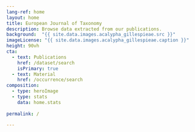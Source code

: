 ```yaml
---
lang-ref: home
layout: home
title: European Journal of Taxonomy
description: Browse data extracted from our publications.
background:  "{{ site.data.images.acalypha_gillespieae.src }}"
imageLicense: "{{ site.data.images.acalypha_gillespieae.caption }}"
height: 90vh
cta:
  - text: Publications
    href: /dataset/search
    isPrimary: true
  - text: Material
    href: /occurrence/search
composition:
  - type: heroImage
  - type: stats
    data: home.stats
    
permalink: /

---
```


